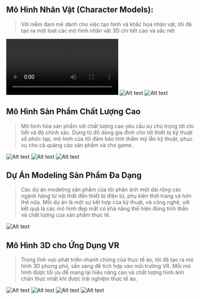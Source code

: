 ## Mô Hình Nhân Vật (Character Models):
>  Với niềm đam mê dành cho việc tạo hình và khắc họa nhân vật, tôi đã tạo ra một loạt các mô hình nhân vật 3D chi tiết cao và sắc nét

![type:video](../assets/art-1.mp4)
![Alt text](../assets/mode_4.jpg)
![Alt text](../assets/mode_5.jpg)

## Mô Hình Sản Phẩm Chất Lượng Cao
> Mô hình hóa sản phẩm với chất lượng cao yêu cầu sự chú trọng tới chi tiết và độ chính xác. Dựng từ đồ dùng gia đình cho tới thiết bị kỹ thuật số phức tạp, mô hình của tôi đảm bảo tính thẩm mỹ lẫn kỹ thuật, phục vụ cho cả quảng cáo sản phẩm và cho game.

![Alt text](../assets/mode_1.jpg)
![Alt text](../assets/mode_2.jpg)
![Alt text](../assets/mode_3.jpg)

## Dự Án Modeling Sản Phẩm Đa Dạng
> Các dự án modeling sản phẩm của tôi phản ánh một dải rộng các ngành hàng từ nội thất đến thiết bị điện tử, phụ kiện thời trang và hơn thế nữa. Mỗi dự án là một sự kết hợp của kỹ thuật, và công nghệ, với kết quả là các mô hình đẹp mắt có khả năng thể hiện đúng tinh thần và chất lượng của sản phẩm thực tế.

![Alt text](../assets/mode_6.jpg)

## Mô Hình 3D cho Ứng Dụng VR 
> Trong lĩnh vực phát triển nhanh chóng của thực tế ảo, tôi đã tạo ra mô hình 3D phong phú, sẵn sàng để tích hợp vào môi trường VR. Mỗi mô hình được tối ưu để mang lại hiệu năng cao và chất lượng hình ảnh chân thực nhất khi được trải nghiệm thực tế ảo.

![Alt text](../assets/mode_7.jpg)
![Alt text](../assets/mode_8.jpg)
![Alt text](../assets/mode_9.jpg)
![Alt text](../assets/mode_10.jpg)